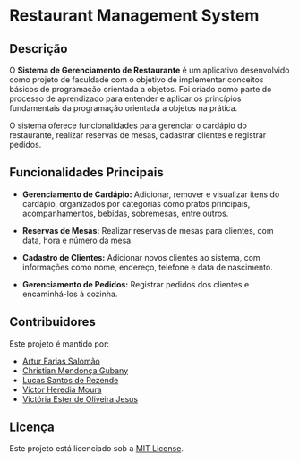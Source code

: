 # Restaurant Management System

## Descrição

O **Sistema de Gerenciamento de Restaurante** é um aplicativo desenvolvido como projeto de faculdade com o objetivo de implementar conceitos básicos de programação orientada a objetos. Foi criado como parte do processo de aprendizado para entender e aplicar os princípios fundamentais da programação orientada a objetos na prática.

O sistema oferece funcionalidades para gerenciar o cardápio do restaurante, realizar reservas de mesas, cadastrar clientes e registrar pedidos.

## Funcionalidades Principais

- **Gerenciamento de Cardápio:** Adicionar, remover e visualizar itens do cardápio, organizados por categorias como pratos principais, acompanhamentos, bebidas, sobremesas, entre outros.

- **Reservas de Mesas:** Realizar reservas de mesas para clientes, com data, hora e número da mesa.

- **Cadastro de Clientes:** Adicionar novos clientes ao sistema, com informações como nome, endereço, telefone e data de nascimento.

- **Gerenciamento de Pedidos:** Registrar pedidos dos clientes e encaminhá-los à cozinha.

## Contribuidores

Este projeto é mantido por:

- [Artur Farias Salomão](https://github.com/fariasartuur)
- [Christian Mendonça Gubany](https://github.com/chrisgubany)
- [Lucas Santos de Rezende](https://github.com/Lucassderezende)
- [Victor Heredia Moura](https://github.com/Vectron7)
- [Victória Ester de Oliveira Jesus](https://github.com/Victoriaester741)

## Licença

Este projeto está licenciado sob a [MIT License](https://opensource.org/licenses/MIT).
